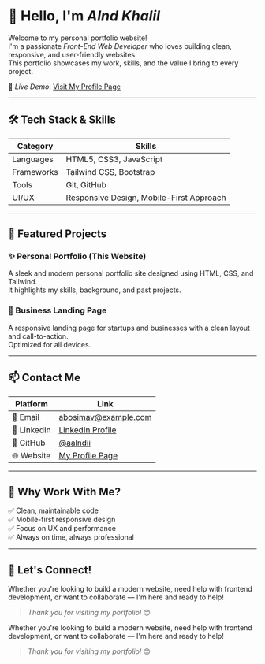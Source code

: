 # 👋 Hello, I'm *Alnd Khalil*

Welcome to my personal portfolio website!  
I'm a passionate *Front-End Web Developer* who loves building clean, responsive, and user-friendly websites.  
This portfolio showcases my work, skills, and the value I bring to every project.

🔗 *Live Demo*: [Visit My Profile Page](https://aalndii.github.io/My-profile-page/)

---

## 🛠️ Tech Stack & Skills

| Category        | Skills |
|----------------|--------|
| Languages      | HTML5, CSS3, JavaScript |
| Frameworks     | Tailwind CSS, Bootstrap |
| Tools          | Git, GitHub |
| UI/UX          | Responsive Design, Mobile-First Approach |

---

## 🌟 Featured Projects

### ✨ Personal Portfolio (This Website)
A sleek and modern personal portfolio site designed using HTML, CSS, and Tailwind.  
It highlights my skills, background, and past projects.



### 🏢 Business Landing Page
A responsive landing page for startups and businesses with a clean layout and call-to-action.  
Optimized for all devices.


---

## 📫 Contact Me

| Platform       | Link |
|----------------|------|
| 📧 Email        | abosimav@example.com |
| 💼 LinkedIn     | [LinkedIn Profile](https://linkedin.com/) |
| 🐙 GitHub       | [@aalndii](https://github.com/aalndii) |
| 🌐 Website      | [My Profile Page](https://aalndii.github.io/My-profile-page/) |

---

## 🚀 Why Work With Me?

✅ Clean, maintainable code  
✅ Mobile-first responsive design  
✅ Focus on UX and performance  
✅ Always on time, always professional  

---

## 💬 Let's Connect!
Whether you're looking to build a modern website, need help with frontend development, or want to collaborate — I'm here and ready to help!

> *Thank you for visiting my portfolio!* 😊


Whether you're looking to build a modern website, need help with frontend development, or want to collaborate — I'm here and ready to help!

> *Thank you for visiting my portfolio!* 😊
